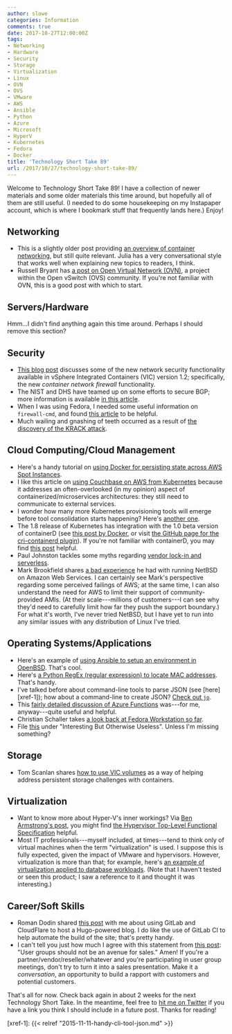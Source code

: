 ```yaml
---
author: slowe
categories: Information
comments: true
date: 2017-10-27T12:00:00Z
tags:
- Networking
- Hardware
- Security
- Storage
- Virtualization
- Linux
- OVN
- OVS
- VMware
- AWS
- Ansible
- Python
- Azure
- Microsoft
- HyperV
- Kubernetes
- Fedora
- Docker
title: 'Technology Short Take 89'
url: /2017/10/27/technology-short-take-89/
---
```


Welcome to Technology Short Take 89! I have a collection of newer materials and some older materials this time around, but hopefully all of them are still useful. (I needed to do some housekeeping on my Instapaper account, which is where I bookmark stuff that frequently lands here.) Enjoy!<!--more-->

## Networking

* This is a slightly older post providing [an overview of container networking][link-8], but still quite relevant. Julia has a very conversational style that works well when explaining new topics to readers, I think.
* Russell Bryant has [a post on Open Virtual Network (OVN)][link-16], a project within the Open vSwitch (OVS) community. If you're not familiar with OVN, this is a good post with which to start.

## Servers/Hardware

Hmm...I didn't find anything again this time around. Perhaps I should remove this section?

## Security

* [This blog post][link-1] discusses some of the new network security functionality available in vSphere Integrated Containers (VIC) version 1.2; specifically, the new _container network firewall_ functionality.
* The NIST and DHS have teamed up on some efforts to secure BGP; more information is available [in this article][link-4].
* When I was using Fedora, I needed some useful information on `firewall-cmd`, and found [this article][link-13] to be helpful.
* Much wailing and gnashing of teeth occurred as a result of [the discovery of the KRACK attack][link-19].

## Cloud Computing/Cloud Management

* Here's a handy tutorial on [using Docker for persisting state across AWS Spot Instances][link-5].
* I like this article on [using Couchbase on AWS from Kubernetes][link-17] because it addresses an often-overlooked (in my opinion) aspect of containerized/microservices architectures: they still need to communicate to external services.
* I wonder how many more Kubernetes provisioning tools will emerge before tool consolidation starts happening? Here's [another one][link-18].
* The 1.8 release of Kubernetes has integration with the 1.0 beta version of containerD (see [this post by Docker][link-20], or visit [the GitHub page for the cri-containerd plugin][link-21]). If you're not familiar with containerD, you may find [this post][link-22] helpful.
* Paul Johnston tackles some myths regarding [vendor lock-in and serverless][link-24].
* Mark Brookfield shares [a bad experience][link-26] he had with running NetBSD on Amazon Web Services. I can certainly see Mark's perspective regarding some perceived failings of AWS; at the same time, I can also understand the need for AWS to limit their support of community-provided AMIs. (At their scale---millions of customers---I can see why they'd need to carefully limit how far they push the support boundary.) For what it's worth, I've never tried NetBSD, but I have yet to run into any similar issues with any distribution of Linux I've tried.

## Operating Systems/Applications

* Here's an example of [using Ansible to setup an environment in OpenBSD][link-2]. That's cool.
* Here's [a Python RegEx (regular expression) to locate MAC addresses][link-3]. That's handy.
* I've talked before about command-line tools to parse JSON (see [here][xref-1]); how about a command-line to create JSON? [Check out `jo`][link-12].
* This [fairly detailed discussion of Azure Functions][link-15] was---for me, anyway---quite useful and helpful.
* Christian Schaller takes [a look back at Fedora Workstation so far][link-23].
* File [this][link-25] under "Interesting But Otherwise Useless". Unless I'm missing something?

## Storage

* Tom Scanlan shares [how to use VIC volumes][link-6] as a way of helping address persistent storage challenges with containers.

## Virtualization

* Want to know more about Hyper-V's inner workings? Via [Ben Armstrong's post][link-9], you might find [the Hypervisor Top-Level Functional Specification][link-10] helpful.
* Most IT professionals---myself included, at times---tend to think only of virtual machines when the term "virtualization" is used. I suppose this is fully expected, given the impact of VMware and hypervisors. However, virtualization is more than that; for example, here's [an example of virtualization applied to database workloads][link-11]. (Note that I haven't tested or seen this product; I saw a reference to it and thought it was interesting.)

## Career/Soft Skills

* Roman Dodin shared [this post][link-7] with me about using GitLab and CloudFlare to host a Hugo-powered blog. I do like the use of GitLab CI to help automate the build of the site; that's pretty handy.
* I can't tell you just how much I agree with this statement from [this post][link-14]: "User groups should not be an avenue for sales." Amen! If you're a partner/vendor/reseller/whatever and you're participating in user group meetings, don't try to turn it into a sales presentation. Make it a _conversation_, an opportunity to build a rapport with customers and potential customers.

That's all for now. Check back again in about 2 weeks for the next Technology Short Take. In the meantime, feel free to [hit me on Twitter][link-27] if you have a link you think I should include in a future post. Thanks for reading!



[link-1]: https://blogs.vmware.com/cloudnative/2017/10/10/solving-container-networking-challenges-vsphere-integrated-containers/
[link-2]: https://github.com/ligurio/openbsd-cookbooks
[link-3]: https://xiix.wordpress.com/2008/06/26/python-regex-for-mac-addresses/
[link-4]: https://www.bleepingcomputer.com/news/technology/new-nist-and-dhs-standards-get-ready-to-tackle-bgp-hijacks/
[link-5]: https://peteris.rocks/blog/persisting-state-between-aws-ec2-spot-instances/
[link-6]: https://blogs.vmware.com/cloudnative/2017/10/24/vsphere-integrated-containers-provide-persistent-storage/
[link-7]: https://netdevops.me/2017/setting-up-a-hugo-blog-with-gitlab-and-cloudflare/
[link-8]: https://jvns.ca/blog/2016/12/22/container-networking/
[link-9]: https://blogs.msdn.microsoft.com/virtual_pc_guy/2017/03/13/new-hypervisor-top-level-functional-specification/
[link-10]: https://docs.microsoft.com/en-us/virtualization/hyper-v-on-windows/reference/tlfs
[link-11]: https://datometry.com/products/database-migration/
[link-12]: http://jpmens.net/2016/03/05/a-shell-command-to-create-json-jo/
[link-13]: https://www.hogarthuk.com/?q=node/9
[link-14]: http://www.42u.ca/2017/06/28/keeping-user-user-groups/
[link-15]: https://cloudacademy.com/blog/microsoft-azure-functions-vs-google-cloud-functions-fight-for-serverless-cloud-domination-continues/
[link-16]: http://next.redhat.com/2017/08/15/understanding-the-open-virtual-network/
[link-17]: https://blog.couchbase.com/using-couchbase-aws-kubernetes-microservices/
[link-18]: https://github.com/jetstack/tarmak
[link-19]: https://arstechnica.com/information-technology/2017/10/severe-flaw-in-wpa2-protocol-leaves-wi-fi-traffic-open-to-eavesdropping/
[link-20]: https://blog.docker.com/2017/09/kubernetes-containerd-integration/
[link-21]: https://github.com/kubernetes-incubator/cri-containerd
[link-22]: https://container42.com/2017/10/14/containerd-deep-dive-intro/
[link-23]: https://blogs.gnome.org/uraeus/2017/10/19/looking-back-at-fedora-workstation-so-far/
[link-24]: https://medium.com/@PaulDJohnston/vendor-lock-in-and-serverless-doesnt-really-exist-cbed790847cb
[link-25]: https://anchore.com/blog/breakdown-of-operating-systems-of-dockerhub/
[link-26]: https://virtualhobbit.com/2017/10/16/getting-the-hell-out-of-amazon-web-services/
[link-27]: https://twitter.com/scott_lowe
[xref-1]: {{< relref "2015-11-11-handy-cli-tool-json.md" >}}
